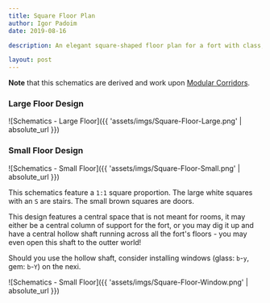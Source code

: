 ```yaml
---
title: Square Floor Plan
author: Igor Padoim
date: 2019-08-16

description: An elegant square-shaped floor plan for a fort with class, with rooms branching from a central ring and a potential central shaft.

layout: post
---
```


**Note** that this schematics are derived and work upon [Modular Corridors](Modular-Corridors.md).

### Large Floor Design

![Schematics - Large Floor]({{ 'assets/imgs/Square-Floor-Large.png' | absolute_url }})

### Small Floor Design

![Schematics - Small Floor]({{ 'assets/imgs/Square-Floor-Small.png' | absolute_url }})

This schematics feature a `1:1` square proportion. The large white squares with an `S` are stairs. The small brown squares are doors.

This design features a central space that is not meant for rooms, it may either be a central column of support for the fort, or you may dig it up and have a central hollow shaft running across all the fort's floors - you may even open this shaft to the outter world!

Should you use the hollow shaft, consider installing windows (glass: `b`-`y`, gem: `b`-`Y`) on the nexi.

![Schematics - Small Floor]({{ 'assets/imgs/Square-Floor-Window.png' | absolute_url }})

